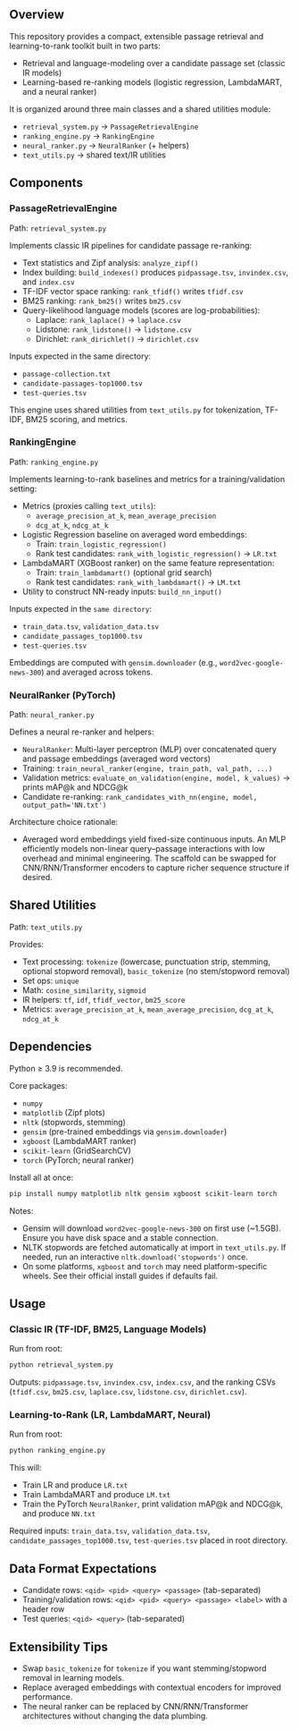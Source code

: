 ## Overview

This repository provides a compact, extensible passage retrieval and learning-to-rank toolkit built in two parts:

- Retrieval and language-modeling over a candidate passage set (classic IR models)
- Learning-based re-ranking models (logistic regression, LambdaMART, and a neural ranker)

It is organized around three main classes and a shared utilities module:

- `retrieval_system.py` → `PassageRetrievalEngine`
- `ranking_engine.py` → `RankingEngine`
- `neural_ranker.py` → `NeuralRanker` (+ helpers)
- `text_utils.py` → shared text/IR utilities


## Components

### PassageRetrievalEngine
Path: `retrieval_system.py`

Implements classic IR pipelines for candidate passage re-ranking:

- Text statistics and Zipf analysis: `analyze_zipf()`
- Index building: `build_indexes()` produces `pidpassage.tsv`, `invindex.csv`, and `index.csv`
- TF-IDF vector space ranking: `rank_tfidf()` writes `tfidf.csv`
- BM25 ranking: `rank_bm25()` writes `bm25.csv`
- Query-likelihood language models (scores are log-probabilities):
  - Laplace: `rank_laplace()` → `laplace.csv`
  - Lidstone: `rank_lidstone()` → `lidstone.csv`
  - Dirichlet: `rank_dirichlet()` → `dirichlet.csv`

Inputs expected in the same directory:

- `passage-collection.txt`
- `candidate-passages-top1000.tsv`
- `test-queries.tsv`

This engine uses shared utilities from `text_utils.py` for tokenization, TF-IDF, BM25 scoring, and metrics.


### RankingEngine
Path: `ranking_engine.py`

Implements learning-to-rank baselines and metrics for a training/validation setting:

- Metrics (proxies calling `text_utils`):
  - `average_precision_at_k`, `mean_average_precision`
  - `dcg_at_k`, `ndcg_at_k`
- Logistic Regression baseline on averaged word embeddings:
  - Train: `train_logistic_regression()`
  - Rank test candidates: `rank_with_logistic_regression()` → `LR.txt`
- LambdaMART (XGBoost ranker) on the same feature representation:
  - Train: `train_lambdamart()` (optional grid search)
  - Rank test candidates: `rank_with_lambdamart()` → `LM.txt`
- Utility to construct NN-ready inputs: `build_nn_input()`

Inputs expected in the `same directory`:

- `train_data.tsv`, `validation_data.tsv`
- `candidate_passages_top1000.tsv`
- `test-queries.tsv`

Embeddings are computed with `gensim.downloader` (e.g., `word2vec-google-news-300`) and averaged across tokens.


### NeuralRanker (PyTorch)
Path: `neural_ranker.py`

Defines a neural re-ranker and helpers:

- `NeuralRanker`: Multi-layer perceptron (MLP) over concatenated query and passage embeddings (averaged word vectors)
- Training: `train_neural_ranker(engine, train_path, val_path, ...)`
- Validation metrics: `evaluate_on_validation(engine, model, k_values)` → prints mAP@k and NDCG@k
- Candidate re-ranking: `rank_candidates_with_nn(engine, model, output_path='NN.txt')`

Architecture choice rationale:

- Averaged word embeddings yield fixed-size continuous inputs. An MLP efficiently models non-linear query–passage interactions with low overhead and minimal engineering. The scaffold can be swapped for CNN/RNN/Transformer encoders to capture richer sequence structure if desired.


## Shared Utilities
Path: `text_utils.py`

Provides:

- Text processing: `tokenize` (lowercase, punctuation strip, stemming, optional stopword removal), `basic_tokenize` (no stem/stopword removal)
- Set ops: `unique`
- Math: `cosine_similarity`, `sigmoid`
- IR helpers: `tf`, `idf`, `tfidf_vector`, `bm25_score`
- Metrics: `average_precision_at_k`, `mean_average_precision`, `dcg_at_k`, `ndcg_at_k`


## Dependencies

Python ≥ 3.9 is recommended.

Core packages:

- `numpy`
- `matplotlib` (Zipf plots)
- `nltk` (stopwords, stemming)
- `gensim` (pre-trained embeddings via `gensim.downloader`)
- `xgboost` (LambdaMART ranker)
- `scikit-learn` (GridSearchCV)
- `torch` (PyTorch; neural ranker)

Install all at once:

```bash
pip install numpy matplotlib nltk gensim xgboost scikit-learn torch
```

Notes:

- Gensim will download `word2vec-google-news-300` on first use (~1.5GB). Ensure you have disk space and a stable connection.
- NLTK stopwords are fetched automatically at import in `text_utils.py`. If needed, run an interactive `nltk.download('stopwords')` once.
- On some platforms, `xgboost` and `torch` may need platform-specific wheels. See their official install guides if defaults fail.


## Usage

### Classic IR (TF-IDF, BM25, Language Models)

Run from root:

```bash
python retrieval_system.py
```

Outputs: `pidpassage.tsv`, `invindex.csv`, `index.csv`, and the ranking CSVs (`tfidf.csv`, `bm25.csv`, `laplace.csv`, `lidstone.csv`, `dirichlet.csv`).


### Learning-to-Rank (LR, LambdaMART, Neural)

Run from root:

```bash
python ranking_engine.py
```

This will:

- Train LR and produce `LR.txt`
- Train LambdaMART and produce `LM.txt`
- Train the PyTorch `NeuralRanker`, print validation mAP@k and NDCG@k, and produce `NN.txt`

Required inputs: `train_data.tsv`, `validation_data.tsv`, `candidate_passages_top1000.tsv`, `test-queries.tsv` placed in root directory.


## Data Format Expectations

- Candidate rows: `<qid> <pid> <query> <passage>` (tab-separated)
- Training/validation rows: `<qid> <pid> <query> <passage> <label>` with a header row
- Test queries: `<qid> <query>` (tab-separated)


## Extensibility Tips

- Swap `basic_tokenize` for `tokenize` if you want stemming/stopword removal in learning models.
- Replace averaged embeddings with contextual encoders for improved performance.
- The neural ranker can be replaced by CNN/RNN/Transformer architectures without changing the data plumbing.


